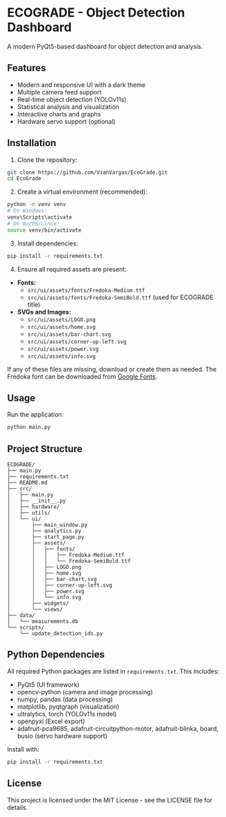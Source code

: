 # ECOGRADE - Object Detection Dashboard

A modern PyQt5-based dashboard for object detection and analysis.

## Features

- Modern and responsive UI with a dark theme
- Multiple camera feed support
- Real-time object detection (YOLOv11s)
- Statistical analysis and visualization
- Interactive charts and graphs
- Hardware servo support (optional)

## Installation

1. Clone the repository:

```bash
git clone https://github.com/VianVargas/EcoGrade.git
cd EcoGrade
```

2. Create a virtual environment (recommended):

```bash
python -m venv venv
# On Windows:
venv\Scripts\activate
# On macOS/Linux:
source venv/bin/activate
```

3. Install dependencies:

```bash
pip install -r requirements.txt
```

4. Ensure all required assets are present:

- **Fonts:**
  - `src/ui/assets/fonts/Fredoka-Medium.ttf`
  - `src/ui/assets/fonts/Fredoka-SemiBold.ttf` (used for ECOGRADE title)
- **SVGs and Images:**
  - `src/ui/assets/LOGO.png`
  - `src/ui/assets/home.svg`
  - `src/ui/assets/bar-chart.svg`
  - `src/ui/assets/corner-up-left.svg`
  - `src/ui/assets/power.svg`
  - `src/ui/assets/info.svg`

If any of these files are missing, download or create them as needed. The Fredoka font can be downloaded from [Google Fonts](https://fonts.google.com/specimen/Fredoka).

## Usage

Run the application:

```bash
python main.py
```

## Project Structure

```
ECOGRADE/
├── main.py
├── requirements.txt
├── README.md
├── src/
│   ├── main.py
│   ├── __init__.py
│   ├── hardware/
│   ├── utils/
│   └── ui/
│       ├── main_window.py
│       ├── analytics.py
│       ├── start_page.py
│       ├── assets/
│       │   ├── fonts/
│       │   │   ├── Fredoka-Medium.ttf
│       │   │   └── Fredoka-SemiBold.ttf
│       │   ├── LOGO.png
│       │   ├── home.svg
│       │   ├── bar-chart.svg
│       │   ├── corner-up-left.svg
│       │   ├── power.svg
│       │   └── info.svg
│       ├── widgets/
│       └── views/
├── data/
│   └── measurements.db
└── scripts/
    └── update_detection_ids.py
```

## Python Dependencies

All required Python packages are listed in `requirements.txt`. This includes:
- PyQt5 (UI framework)
- opencv-python (camera and image processing)
- numpy, pandas (data processing)
- matplotlib, pyqtgraph (visualization)
- ultralytics, torch (YOLOv11s model)
- openpyxl (Excel export)
- adafruit-pca9685, adafruit-circuitpython-motor, adafruit-blinka, board, busio (servo hardware support)

Install with:
```bash
pip install -r requirements.txt
```

## License

This project is licensed under the MIT License - see the LICENSE file for details.
